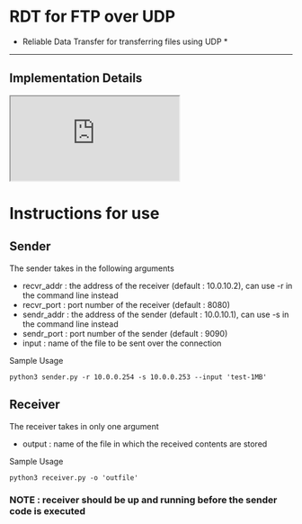 # RDT for FTP over UDP

* Reliable Data Transfer for transferring files using UDP *

---

## Implementation Details

<iframe src="https://docs.google.com/document/d/e/2PACX-1vRJwBkgGhxVnR_eEtAnW5xpwk0rC6lU0XiF1i4doNmFAcJ2CeukTvzcIw2M9t9i3fbZdKnMmJRZm5rI/pub?embedded=true"></iframe>

# Instructions for use

## Sender 

The sender takes in the following arguments

- recvr_addr : the address of the receiver (default : 10.0.10.2), can use -r in the command line instead
- recvr_port : port number of the receiver (default : 8080)
- sendr_addr : the address of the sender   (default : 10.0.10.1), can use -s in the command line instead
- sendr_port : port number of the sender   (default : 9090)
- input      : name of the file to be sent over the connection

Sample Usage 

```
python3 sender.py -r 10.0.0.254 -s 10.0.0.253 --input 'test-1MB'
```

## Receiver 

The receiver takes in only one argument 

- output : name of the file in which the received contents are stored

Sample Usage

```
python3 receiver.py -o 'outfile'
```

### NOTE : receiver should be up and running before the sender code is executed
